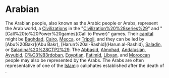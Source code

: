 # Arabian

The Arabian people, also known as the Arabic people or Arabs, represent the Arab world, a [Civilizations](civilization) in the "[Civilization%20%28series%29](Civilization)" and "[Call%20to%20Power%20games](Call to Power)" games. Their [capital](capital) might be [Baghdad](Baghdad), [Cairo](Cairo), [Mecca](Mecca), or [Tripoli](Tripoli), and they can be led by [Abu%20Bakr](Abu Bakr), [Harun%20al-Rashid](Harun al-Rashid), [Saladin](Saladin), or [Saladina%20%28CTP2%29](Saladina).
The [Abbasid](Abbasid), [Almohad](Almohad), [Andalusian](Andalusian), [Ayyubid](Ayyubid), [C%C3%B3rdoban](Córdoban), [Egyptian](Egyptian), [Fatimid](Fatimid), [Libyan](Libyan), and [Moroccan](Moroccan) people may also be represented by the Arabs.
The Arabs are often representative of one of the [Islam](Islam)ic caliphates established after the death of .